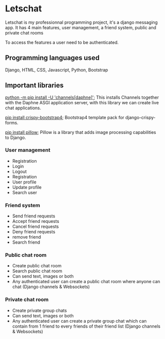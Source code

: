 <h1>Letschat</h1>
<p>Letschat is my professionnal programming project, it's a django messaging app. It has 4 main features, user management, a friend system, public and private chat rooms </p>
<p>To access the features a user need to be authenticated. </p>
<h2>Programming languages used</h2>
<p>Django, HTML, CSS, Javascript, Python, Bootstrap</p>
<h2>Important libraries</h2> 
<p><a href="https://channels.readthedocs.io/en/latest/installation.html">python -m pip install -U 'channels[daphne]'</a>; This installs Channels together with the Daphne ASGI application server, with this library we can create live chat applications. </p>
<p><a href="https://pypi.org/project/crispy-bootstrap4/">pip install crispy-bootstrap4</a>; Bootstrap4 template pack for django-crispy-forms.</p>
<p><a href="https://pypi.org/project/pillow/">pip install pillow</a>; Pillow is a library that adds image processing capabilities to Django. </p>
<h3>User management</h3>
<ul>
  <li>Registration</li>
  <li>Login</li>
  <li>Logout</li>
  <li>Registration</li>
  <li>User profile</li>
  <li>Update profile</li>
  <li>Search user</li>
</ul>
<h3>Friend system</h3>
<ul>
  <li>Send friend requests</li>
  <li>Accept friend requests</li>
  <li>Cancel friend requests</li>
  <li>Deny friend requests</li>
  <li>remove friend</li>
  <li>Search friend</li>
</ul>
<h3>Public chat room</h3>
<ul>
  <li>Create public chat room</li>
  <li>Search public chat room</li>
  <li>Can send text, images or both</li>
  <li>Any authenticated user can create a public chat room where anyone can chat (Django channels & Websockets)</li>
</ul>
<h3>Private chat room</h3>
<ul>
  <li>Create private group chats</li>
  <li>Can send text, images or both</li>
  <li>Any authenticated user can create a private group chat which can contain from 1 friend to every friends of their friend list (Django channels & Websockets)</li>
</ul>
</hr>
